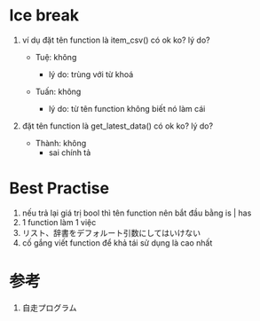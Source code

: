 # Ice break
1. ví dụ đặt tên function là item_csv() có ok ko? lý do?
    - Tuệ: không
        - lý do: trùng với từ khoá

    - Tuấn: không
        - lý do: từ tên function không biết nó làm cái

2. đặt tên function là get_latest_data() có ok ko? lý do?
    - Thành: không
        - sai chính tả


# Best Practise
1. nếu trả lại giá trị bool thì tên function nên bắt đầu bằng is | has
2. 1 function làm 1 việc
3. リスト、辞書をデフォルート引数にしてはいけない
4. cố gắng viết function để khả tái sử dụng là cao nhất
    

# 参考
1. 自走プログラム